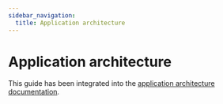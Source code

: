 ```yaml
---
sidebar_navigation:
  title: Application architecture
---
```


# Application architecture

This guide has been integrated into the [application architecture documentation](../../application-architecture/).

